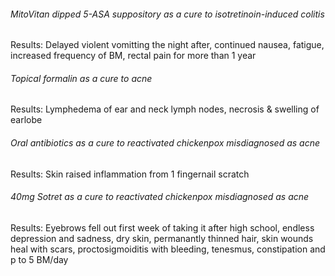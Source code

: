 ###### MitoVitan dipped 5-ASA suppository as a cure to isotretinoin-induced colitis
Results: Delayed violent vomitting the night after, continued nausea, fatigue, increased frequency of BM, rectal pain for more than 1 year

###### Topical formalin as a cure to acne
Results: Lymphedema of ear and neck lymph nodes, necrosis & swelling of earlobe

###### Oral antibiotics as a cure to reactivated chickenpox misdiagnosed as acne
Results: Skin raised inflammation from 1 fingernail scratch 

###### 40mg Sotret as a cure to reactivated chickenpox misdiagnosed as acne
Results: Eyebrows fell out first week of taking it after high school, endless depression and sadness, dry skin, permanantly thinned hair, skin wounds heal with scars, proctosigmoiditis with bleeding, tenesmus, constipation and p to 5 BM/day

